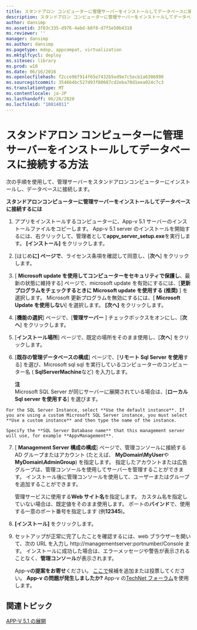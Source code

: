```yaml
---
title: スタンドアロン コンピューターに管理サーバーをインストールしてデータベースに接続する方法
description: スタンドアロン コンピューターに管理サーバーをインストールしてデータベースに接続する方法
author: dansimp
ms.assetid: 3f83c335-d976-4abd-b8f8-d7f5e50b4318
ms.reviewer: ''
manager: dansimp
ms.author: dansimp
ms.pagetype: mdop, appcompat, virtualization
ms.mktglfcycl: deploy
ms.sitesec: library
ms.prod: w10
ms.date: 06/16/2016
ms.openlocfilehash: f2cce96f914f65e7432b5ed9e7c5ecb1a6306990
ms.sourcegitcommit: 354664bc527d93f80687cd2eba70d1eea024c7c3
ms.translationtype: MT
ms.contentlocale: ja-JP
ms.lasthandoff: 06/26/2020
ms.locfileid: "10814011"
---
```

# スタンドアロン コンピューターに管理サーバーをインストールしてデータベースに接続する方法


次の手順を使用して、管理サーバーをスタンドアロンコンピューターにインストールし、データベースに接続します。

**スタンドアロンコンピューターに管理サーバーをインストールしてデータベースに接続するには**

1.  アプリをインストールするコンピューターに、App-v 5.1 サーバーのインストールファイルをコピーします。 App-v 5.1 server のインストールを開始するには、右クリックして、管理者として**appv\_server\_setup.exe**を実行します。 **[インストール]** をクリックします。

2.  [はじめ**に] ページで**、ライセンス条項を確認して同意し、[**次へ**] をクリックします。

3.  [ **Microsoft update を使用してコンピューターをセキュリティで保護し**、最新の状態に維持する] ページで、microsoft update を有効にするには、[**更新プログラムをチェックするときに Microsoft update を使用する (推奨)** ] を選択します。 Microsoft 更新プログラムを無効にするには、[ **Microsoft Update を使用しない**] を選択します。 **[次へ]** をクリックします。

4.  [**機能の選択**] ページで、[**管理サーバー** ] チェックボックスをオンにし、[**次へ**] をクリックします。

5.  [**インストール場所**] ページで、既定の場所をそのまま使用し、[**次へ**] をクリックします。

6.  [**既存の管理データベースの構成**] ページで、[**リモート Sql Server を使用**する] を選び、Microsoft sql sql を実行しているコンピューターのコンピューター名 ( **SqlServerMachine**など) を入力します。

    **注**  
    Microsoft SQL Server が同じサーバーに展開されている場合は、[**ローカル Sql server を使用する**] を選びます。



~~~
For the SQL Server Instance, select **Use the default instance**. If you are using a custom Microsoft SQL Server instance, you must select **Use a custom instance** and then type the name of the instance.

Specify the **SQL Server Database name** that this management server will use, for example **AppvManagement**.
~~~

7. [ **Management Server 構成の構成**] ページで、管理コンソールに接続する AD グループまたはアカウント (たとえば、 **MyDomain\\MyUser**や**MyDomain\\AdminGroup**) を指定します。 指定したアカウントまたは広告グループは、管理コンソールを使用してサーバーを管理することができます。 インストール後に管理コンソールを使用して、ユーザーまたはグループを追加することができます。

   管理サービスに使用する**Web サイト名**を指定します。 カスタム名を指定していない場合は、既定値をそのまま使用します。 ポートの**バインド**で、使用する一意のポート番号を指定します (例**12345**)。

8. **[インストール]** をクリックします。

9. セットアップが正常に完了したことを確認するには、web ブラウザーを開いて、次の URL を入力し http://managementserver:portnumber/Console ます。 インストールに成功した場合は、エラーメッセージや警告が表示されることなく、**管理コンソール**が表示されます。

   App-v**の提案をお寄せ**ください。 [ここで](http://appv.uservoice.com/forums/280448-microsoft-application-virtualization)候補を追加または投票してください。 **App-v の問題が発生しましたか?** App-v の[TechNet フォーラム](https://social.technet.microsoft.com/Forums/home?forum=mdopappv)を使用します。

## 関連トピック


[APP-V 5.1 の展開](deploying-app-v-51.md)









